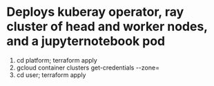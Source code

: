 # Deploys kuberay operator, ray cluster of head and worker nodes, and a jupyternotebook pod

1. cd platform; terraform apply
2. gcloud container clusters get-credentials <cluster-name> --zone=<gcp-zone>
3. cd user; terraform apply